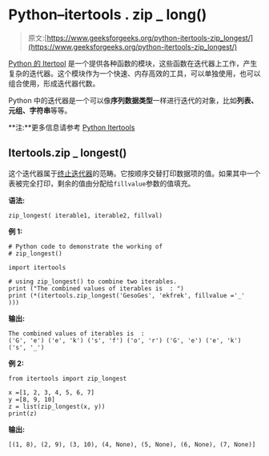 # Python–itertools . zip _ long()

> 原文:[https://www.geeksforgeeks.org/python-itertools-zip_longest/](https://www.geeksforgeeks.org/python-itertools-zip_longest/)

[Python 的 Itertool](https://www.geeksforgeeks.org/python-itertools/) 是一个提供各种函数的模块，这些函数在迭代器上工作，产生复杂的迭代器。这个模块作为一个快速、内存高效的工具，可以单独使用，也可以组合使用，形成迭代器代数。

Python 中的迭代器是一个可以像**序列数据类型**一样进行迭代的对象，比如**列表、元组、字符串**等等。

**注:**更多信息请参考 [Python Itertools](https://www.geeksforgeeks.org/python-itertools/)

## Itertools.zip _ longest()

这个迭代器属于[终止迭代器](https://www.geeksforgeeks.org/python-itertools/#terminate)的范畴。它按顺序交替打印数据项的值。如果其中一个表被完全打印，剩余的值由分配给`fillvalue`参数的值填充。

**语法:**

```
zip_longest( iterable1, iterable2, fillval)
```

**例 1:**

```
# Python code to demonstrate the working of   
# zip_longest()  

import itertools  

# using zip_longest() to combine two iterables.  
print ("The combined values of iterables is  : ")  
print (*(itertools.zip_longest('GesoGes', 'ekfrek', fillvalue ='_' )))  
```

**输出:**

```
The combined values of iterables is  : 
('G', 'e') ('e', 'k') ('s', 'f') ('o', 'r') ('G', 'e') ('e', 'k') ('s', '_')
```

**例 2:**

```
from itertools import zip_longest

x =[1, 2, 3, 4, 5, 6, 7]
y =[8, 9, 10]
z = list(zip_longest(x, y))
print(z)
```

**输出:**

```
[(1, 8), (2, 9), (3, 10), (4, None), (5, None), (6, None), (7, None)]
```